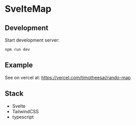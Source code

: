# SvelteMap

## Development

Start development server:
```
npm run dev
```


## Example

See on vercel at: https://vercel.com/timotheesai/rando-map

## Stack

- Svelte
- TailwindCSS
- typescript
